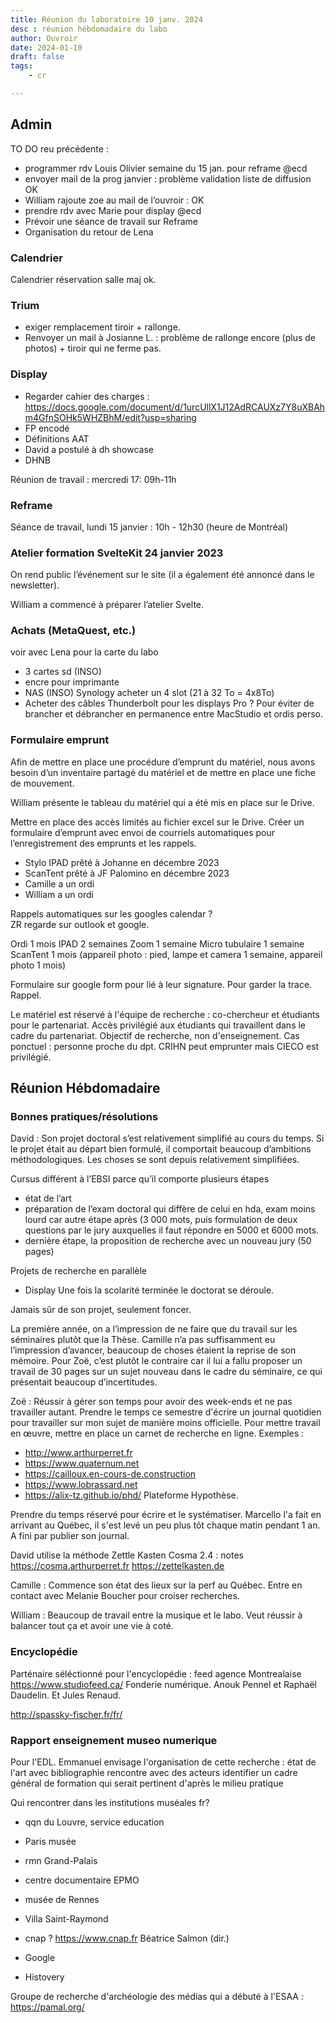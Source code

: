 ```yaml
---
title: Réunion du laboratoire 10 janv. 2024
desc : réunion hébdomadaire du labo
author: Ouvroir
date: 2024-01-10
draft: false
tags:
    - cr

---
```

## Admin

 TO DO reu précédente : 
- programmer rdv Louis Olivier semaine du 15 jan. pour reframe @ecd
- envoyer mail de la prog janvier : problème validation liste de diffusion OK
- William rajoute zoe au mail de l’ouvroir : OK
- prendre rdv avec Marie pour display @ecd 
- Prévoir une séance de travail sur Reframe
- Organisation du retour de Lena

### Calendrier 

Calendrier réservation salle maj ok. 

### Trium
- exiger remplacement tiroir + rallonge. 
- Renvoyer un mail  à Josianne L. : problème de rallonge encore (plus de photos) + tiroir qui ne ferme pas.

### Display

- Regarder cahier des charges : https://docs.google.com/document/d/1urcUllX1J12AdRCAUXz7Y8uXBAhm4GfnSOHk5WHZBhM/edit?usp=sharing
- FP encodé
- Définitions AAT
- David a postulé à dh showcase
- DHNB

Réunion de travail : mercredi 17: 09h-11h 

### Reframe 

Séance de travail, lundi 15 janvier : 10h - 12h30 (heure de Montréal)

### Atelier formation SvelteKit 24 janvier 2023

On rend public l’événement sur le site (il a également été annoncé dans le newsletter).

William a commencé à préparer l’atelier Svelte.

### Achats (MetaQuest, etc.) 
voir avec Lena pour la carte du labo
- 3 cartes sd (INSO)
- encre pour imprimante
- NAS (INSO) Synology acheter un 4 slot (21 à 32 To = 4x8To)
- Acheter des câbles Thunderbolt pour les displays Pro ? Pour éviter de brancher et débrancher en permanence entre MacStudio et ordis perso.

### Formulaire emprunt

Afin de mettre en place une procédure d’emprunt du matériel, nous avons besoin d’un inventaire partagé du matériel et de mettre en place une fiche de mouvement.

William présente le tableau du matériel qui a été mis en place sur le Drive.

Mettre en place des accès limités au fichier excel sur le Drive. Créer un formulaire d’emprunt avec envoi de courriels automatiques pour l’enregistrement des emprunts et les rappels.

- Stylo IPAD prêté à Johanne en décembre 2023
- ScanTent prêté à JF Palomino en décembre 2023
- Camille a un ordi 
- William a un ordi

Rappels automatiques sur les googles calendar ?  
ZR regarde sur outlook et google. 

Ordi 1 mois 
IPAD 2 semaines
Zoom 1 semaine
Micro tubulaire 1 semaine
ScanTent 1 mois 
(appareil photo : pied, lampe et camera 1 semaine, appareil photo 1 mois)

Formulaire sur google form pour lié à leur signature. Pour garder la trace. Rappel. 

Le matériel est réservé à l'équipe de recherche : co-chercheur et étudiants pour le partenariat. Accès privilégié aux étudiants qui travaillent dans le cadre du partenariat. 
Objectif de recherche, non d'enseignement. 
Cas ponctuel : personne proche du dpt.
CRIHN peut emprunter mais CIECO est privilégié. 

## Réunion Hébdomadaire

### Bonnes pratiques/résolutions 

David :
Son projet doctoral s’est relativement simplifié au cours du temps. Si le projet était au départ bien formulé, il comportait beaucoup d’ambitions méthodologiques. Les choses se sont depuis relativement simplifiées.

Cursus différent à l’EBSI parce qu’il comporte plusieurs étapes
- état de l’art 
- préparation de l’exam doctoral qui diffère de celui en hda, exam moins lourd car autre étape après (3 000 mots, puis formulation de deux questions par le jury auxquelles il faut répondre en 5000 et 6000 mots. 
- dernière étape, la proposition de recherche avec un nouveau jury (50 pages)

Projets de recherche en parallèle 
- Display 
Une fois la scolarité terminée le doctorat se déroule.

Jamais sûr de son projet, seulement foncer.

La première année, on a l’impression de ne faire que du travail sur les séminaires plutôt que la Thèse. Camille n’a pas suffisamment eu l’impression d’avancer, beaucoup de choses étaient la reprise de son mémoire. Pour Zoë, c’est plutôt le contraire car il lui a fallu proposer un travail de 30 pages sur un sujet nouveau dans le cadre du séminaire, ce qui présentait beaucoup d’incertitudes.

Zoë : 
Réussir à gérer son temps pour avoir des week-ends et ne pas travailler autant. 
Prendre le temps ce semestre d'écrire un journal quotidien pour travailler sur mon sujet de manière moins officielle. Pour mettre travail en œuvre, mettre en place un carnet de recherche en ligne.
Exemples : 
- http://www.arthurperret.fr
- https://www.quaternum.net
- https://cailloux.en-cours-de.construction
- https://www.lobrassard.net
- https://alix-tz.github.io/phd/
Plateforme Hypothèse. 

Prendre du temps réservé pour écrire et le systématiser. Marcello l'a fait en arrivant au Québec, il s'est levé un peu plus tôt chaque matin pendant 1 an. A fini par publier son journal. 

David utilise la méthode Zettle Kasten
Cosma 2.4 : notes
https://cosma.arthurperret.fr
https://zettelkasten.de

Camille : 
Commence son état des lieux sur la perf au Québec. Entre en contact avec Melanie Boucher pour croiser recherches. 

William : 
Beaucoup de travail entre la musique et le labo. Veut réussir à balancer tout ça et avoir une vie à coté. 


### Encyclopédie 

Parténaire séléctionné pour l'encyclopédie : feed agence Montrealaise https://www.studiofeed.ca/
Fonderie numérique. Anouk Pennel et Raphaël Daudelin. Et Jules Renaud. 

http://spassky-fischer.fr/fr/


### Rapport enseignement museo numerique 

Pour l'EDL. Emmanuel envisage l'organisation de cette recherche : 
état de l'art avec bibliographie 
rencontre avec des acteurs 
identifier un cadre général de formation qui serait pertinent d'après le milieu pratique 

Qui rencontrer dans les institutions muséales fr? 
- qqn du Louvre, service education 
- Paris musée
- rmn Grand-Palais
- centre documentaire EPMO
- musée de Rennes
- Villa Saint-Raymond
- cnap ? https://www.cnap.fr Béatrice Salmon (dir.)
- Google

- Histovery

Groupe de recherche d'archéologie des médias qui a débuté à l'ESAA : https://pamal.org/



